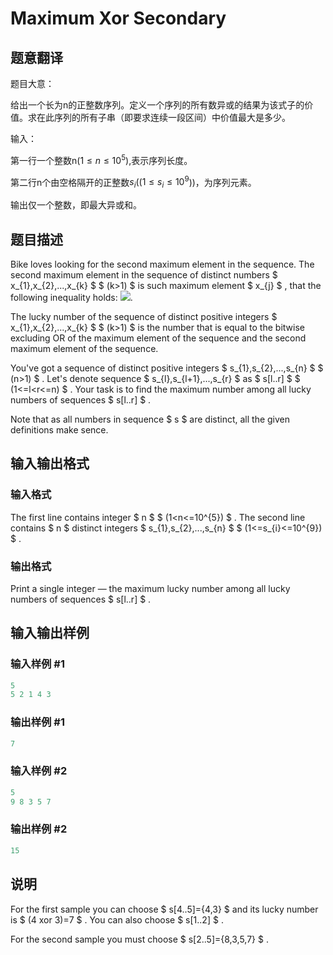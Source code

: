 # Maximum Xor Secondary

## 题意翻译

题目大意：

给出一个长为n的正整数序列。定义一个序列的所有数异或的结果为该式子的价值。求在此序列的所有子串（即要求连续一段区间）中价值最大是多少。

输入：

第一行一个整数n($1≤n≤10^5$),表示序列长度。

第二行n个由空格隔开的正整数$s_i$(($1≤s_i≤10^9$))，为序列元素。

输出仅一个整数，即最大异或和。

## 题目描述

Bike loves looking for the second maximum element in the sequence. The second maximum element in the sequence of distinct numbers $ x_{1},x_{2},...,x_{k} $ $ (k&gt;1) $ is such maximum element $ x_{j} $ , that the following inequality holds: ![](https://cdn.luogu.com.cn/upload/vjudge_pic/CF280B/cbffb592db1e3f6cc63c23bba8878833c080a3b3.png).

The lucky number of the sequence of distinct positive integers $ x_{1},x_{2},...,x_{k} $ $ (k&gt;1) $ is the number that is equal to the bitwise excluding OR of the maximum element of the sequence and the second maximum element of the sequence.

You've got a sequence of distinct positive integers $ s_{1},s_{2},...,s_{n} $ $ (n&gt;1) $ . Let's denote sequence $ s_{l},s_{l+1},...,s_{r} $ as $ s[l..r] $ $ (1<=l&lt;r<=n) $ . Your task is to find the maximum number among all lucky numbers of sequences $ s[l..r] $ .

Note that as all numbers in sequence $ s $ are distinct, all the given definitions make sence.

## 输入输出格式

### 输入格式

The first line contains integer $ n $ $ (1&lt;n<=10^{5}) $ . The second line contains $ n $ distinct integers $ s_{1},s_{2},...,s_{n} $ $ (1<=s_{i}<=10^{9}) $ .

### 输出格式

Print a single integer — the maximum lucky number among all lucky numbers of sequences $ s[l..r] $ .

## 输入输出样例

### 输入样例 #1

```cpp
5
5 2 1 4 3

```
### 输出样例 #1

```cpp
7

```
### 输入样例 #2

```cpp
5
9 8 3 5 7

```
### 输出样例 #2

```cpp
15

```
## 说明

For the first sample you can choose $ s[4..5]={4,3} $ and its lucky number is $ (4 xor 3)=7 $ . You can also choose $ s[1..2] $ .

For the second sample you must choose $ s[2..5]={8,3,5,7} $ .


